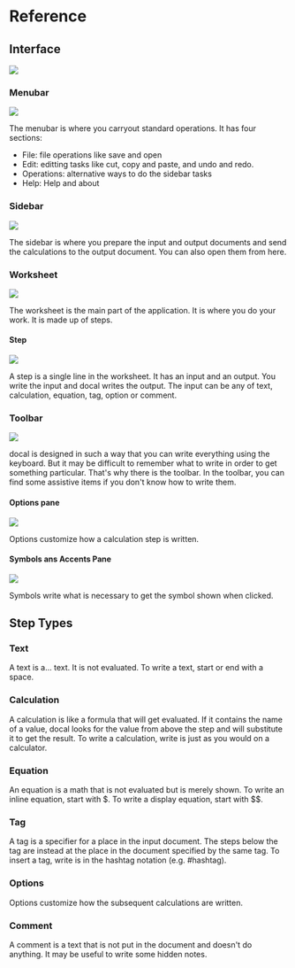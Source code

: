 [//]: # (-{pandoc.exe %f --standalone --metadata pagetitle="Reference" -f markdown-auto_identifiers -o ..\html\reference.html --css help.css})

# Reference

## Interface

![](../images/interface.png)

### Menubar

![](../images/menubar.png)

The menubar is where you carryout standard operations. It has four sections:

* File: file operations like save and open
* Edit: editting tasks like cut, copy and paste, and undo and redo.
* Operations: alternative ways to do the sidebar tasks
* Help: Help and about

### Sidebar

![](../images/sidebar.png)

The sidebar is where you prepare the input and output documents and send the
calculations to the output document. You can also open them from here.

### Worksheet

![](../images/worksheet.png)

The worksheet is the main part of the application. It is where you do your work. It is made up of steps.

#### Step

![](../images/calc-1-in.png)

A step is a single line in the worksheet. It has an input and an output. You write the input and docal writes the output. The input can be any of text, calculation, equation, tag, option or comment.

### Toolbar

![](../images/toolbar.png)

docal is designed in such a way that you can write everything using the
keyboard. But it may be difficult to remember what to write in order to get
something particular. That's why there is the toolbar.  In the toolbar, you can
find some assistive items if you don't know how to write them.

#### Options pane

![](../images/options-pane.png)

Options customize how a calculation step is written.

#### Symbols ans Accents Pane

![](../images/symbols-accents-pane.png)

Symbols write what is necessary to get the symbol shown when clicked.

## Step Types

### Text

A text is a... text. It is not evaluated. To write a text, start or end with a space.

### Calculation

A calculation is like a formula that will get evaluated. If it contains the name of a value, docal looks for the value from above the step and will substitute it to get the result. To write a calculation, write is just as you would on a calculator.

### Equation

An equation is a math that is not evaluated but is merely shown. To write an inline equation, start with $. To write a display equation, start with $$.

### Tag

A tag is a specifier for a place in the input document. The steps below the tag are instead at the place in the document specified by the same tag. To insert a tag, write is in the hashtag notation (e.g. #hashtag).

### Options

Options customize how the subsequent calculations are written.

### Comment

A comment is a text that is not put in the document and doesn't do anything. It may be useful to write some hidden notes.
